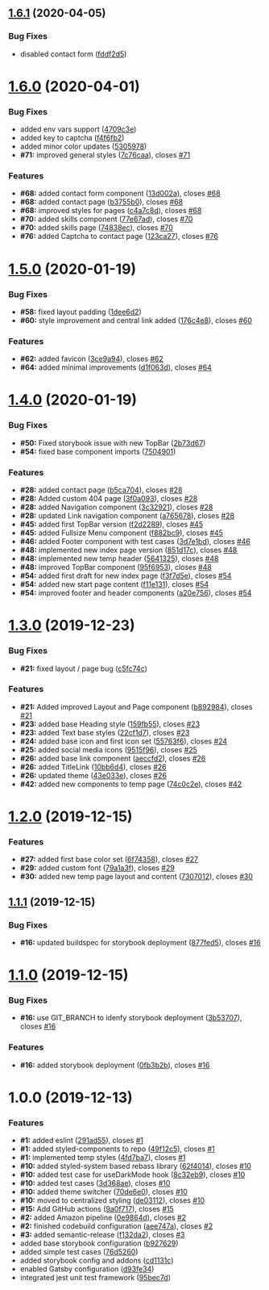 ## [1.6.1](https://github.com/gasserandreas/andreasgasser.com/compare/v1.6.0...v1.6.1) (2020-04-05)


### Bug Fixes

* disabled contact form ([fddf2d5](https://github.com/gasserandreas/andreasgasser.com/commit/fddf2d5fe2f4766fff33c92ba19b6ae7a52a124c))

# [1.6.0](https://github.com/gasserandreas/andreasgasser.com/compare/v1.5.0...v1.6.0) (2020-04-01)


### Bug Fixes

* added env vars support ([4709c3e](https://github.com/gasserandreas/andreasgasser.com/commit/4709c3ec47ef199d19e369d20eb4c8160ceb7f10))
* added key to captcha ([f4f6fb2](https://github.com/gasserandreas/andreasgasser.com/commit/f4f6fb2a122e9785a6e59c9ff20c208f68397e28))
* added minor color updates ([5305978](https://github.com/gasserandreas/andreasgasser.com/commit/5305978bd2d34c804c033561ef4bbc87eca889f7))
* **#71:** improved general styles ([7c76caa](https://github.com/gasserandreas/andreasgasser.com/commit/7c76caa2129ba9eb26a29328f3c4135cf0a152e1)), closes [#71](https://github.com/gasserandreas/andreasgasser.com/issues/71)


### Features

* **#68:** added contact form component ([13d002a](https://github.com/gasserandreas/andreasgasser.com/commit/13d002ad998c6658d80c206c4c56bb62e388365b)), closes [#68](https://github.com/gasserandreas/andreasgasser.com/issues/68)
* **#68:** added contact page ([b3755b0](https://github.com/gasserandreas/andreasgasser.com/commit/b3755b06dae5194f5cef4bdb887fc75a0d18c827)), closes [#68](https://github.com/gasserandreas/andreasgasser.com/issues/68)
* **#68:** improved styles for pages ([c4a7c8d](https://github.com/gasserandreas/andreasgasser.com/commit/c4a7c8da428cbd2e59b0c51b761cf38fad631b71)), closes [#68](https://github.com/gasserandreas/andreasgasser.com/issues/68)
* **#70:** added skills component ([77e67ad](https://github.com/gasserandreas/andreasgasser.com/commit/77e67adcbcfba37ef09b055c80aa818e0f16d56e)), closes [#70](https://github.com/gasserandreas/andreasgasser.com/issues/70)
* **#70:** added skills page ([74838ec](https://github.com/gasserandreas/andreasgasser.com/commit/74838ec87a41d27dac90192e93d49b7f208e88e0)), closes [#70](https://github.com/gasserandreas/andreasgasser.com/issues/70)
* **#76:** added Captcha to contact page ([123ca27](https://github.com/gasserandreas/andreasgasser.com/commit/123ca278ee3fc0e705f8b59c785600f637db8ca1)), closes [#76](https://github.com/gasserandreas/andreasgasser.com/issues/76)

# [1.5.0](https://github.com/gasserandreas/andreasgasser.com/compare/v1.4.0...v1.5.0) (2020-01-19)


### Bug Fixes

* **#58:** fixed layout padding ([1dee6d2](https://github.com/gasserandreas/andreasgasser.com/commit/1dee6d2650366669b5128402d35aa162d739f00b))
* **#60:** style improvement and central link added ([176c4e8](https://github.com/gasserandreas/andreasgasser.com/commit/176c4e8d8714128df07e42f4e5e89b53ad42a15f)), closes [#60](https://github.com/gasserandreas/andreasgasser.com/issues/60)


### Features

* **#62:** added favicon ([3ce9a94](https://github.com/gasserandreas/andreasgasser.com/commit/3ce9a9408d25d20d4bc2422fe42771ae270d5c74)), closes [#62](https://github.com/gasserandreas/andreasgasser.com/issues/62)
* **#64:** added minimal improvements ([d1f063d](https://github.com/gasserandreas/andreasgasser.com/commit/d1f063d683fe75088246369115c313cfb8eaa568)), closes [#64](https://github.com/gasserandreas/andreasgasser.com/issues/64)

# [1.4.0](https://github.com/gasserandreas/andreasgasser.com/compare/v1.3.0...v1.4.0) (2020-01-19)


### Bug Fixes

* **#50:** Fixed storybook issue with new TopBar ([2b73d67](https://github.com/gasserandreas/andreasgasser.com/commit/2b73d673c45675eced3b2f330bfc3d8765e28981))
* **#54:** fixed base component imports ([7504901](https://github.com/gasserandreas/andreasgasser.com/commit/7504901ce25b0d724f1f27ee216b7a64b983c346))


### Features

* **#28:** added contact page ([b5ca704](https://github.com/gasserandreas/andreasgasser.com/commit/b5ca70442fd062eb7199d9f9c264413de1a48ad4)), closes [#28](https://github.com/gasserandreas/andreasgasser.com/issues/28)
* **#28:** Added custom 404 page ([3f0a093](https://github.com/gasserandreas/andreasgasser.com/commit/3f0a093637bf4ec0315e8cc8380b037736b0b404)), closes [#28](https://github.com/gasserandreas/andreasgasser.com/issues/28)
* **#28:** added Navigation component ([3c32921](https://github.com/gasserandreas/andreasgasser.com/commit/3c3292143c12d38127cd62698c2d37268eef12d7)), closes [#28](https://github.com/gasserandreas/andreasgasser.com/issues/28)
* **#28:** updated Link  navigation component ([a765678](https://github.com/gasserandreas/andreasgasser.com/commit/a7656788c31e21910f0e7d32b8f727c0ce5dc756)), closes [#28](https://github.com/gasserandreas/andreasgasser.com/issues/28)
* **#45:** added first TopBar version ([f2d2289](https://github.com/gasserandreas/andreasgasser.com/commit/f2d22897b0b074bcfe43836dae52ec9fa951aa7d)), closes [#45](https://github.com/gasserandreas/andreasgasser.com/issues/45)
* **#45:** added Fullsize Menu component ([f882bc9](https://github.com/gasserandreas/andreasgasser.com/commit/f882bc9d0fe16021674a1a9efaeb6f152342ae78)), closes [#45](https://github.com/gasserandreas/andreasgasser.com/issues/45)
* **#46:** added Footer component with test cases ([3d7e1bd](https://github.com/gasserandreas/andreasgasser.com/commit/3d7e1bde56637b6aeb9101e0b89ab5ce059a52b1)), closes [#46](https://github.com/gasserandreas/andreasgasser.com/issues/46)
* **#48:** implemented new index page version ([851d17c](https://github.com/gasserandreas/andreasgasser.com/commit/851d17c544b3f86315b242213fb94f433d1529ca)), closes [#48](https://github.com/gasserandreas/andreasgasser.com/issues/48)
* **#48:** implemented new temp header ([5641325](https://github.com/gasserandreas/andreasgasser.com/commit/56413256803f27676bfe8a33ff05b85aec7a4fb7)), closes [#48](https://github.com/gasserandreas/andreasgasser.com/issues/48)
* **#48:** improved TopBar component ([95f6953](https://github.com/gasserandreas/andreasgasser.com/commit/95f695386d752f7eff9a6d9c0049eeae5dfc8b0b)), closes [#48](https://github.com/gasserandreas/andreasgasser.com/issues/48)
* **#54:** added first draft for new index page ([f3f7d5e](https://github.com/gasserandreas/andreasgasser.com/commit/f3f7d5e9c0668a5070d4f46341b366004a103461)), closes [#54](https://github.com/gasserandreas/andreasgasser.com/issues/54)
* **#54:** added new start page content ([f11e131](https://github.com/gasserandreas/andreasgasser.com/commit/f11e13133b4f3e744dbc3b2b0cb68229f1e6d22a)), closes [#54](https://github.com/gasserandreas/andreasgasser.com/issues/54)
* **#54:** improved footer and header components ([a20e756](https://github.com/gasserandreas/andreasgasser.com/commit/a20e7566f7f8208667a5f9e1d5ad4dff289128d2)), closes [#54](https://github.com/gasserandreas/andreasgasser.com/issues/54)

# [1.3.0](https://github.com/gasserandreas/andreasgasser.com/compare/v1.2.0...v1.3.0) (2019-12-23)


### Bug Fixes

* **#21:** fixed layout / page bug ([c5fc74c](https://github.com/gasserandreas/andreasgasser.com/commit/c5fc74cd51f8334f956ac5ad1115d76bbf7721d7))


### Features

* **#21:** Added improved Layout and Page component ([b892984](https://github.com/gasserandreas/andreasgasser.com/commit/b8929840d39a14d215936da88334a0086c7ef371)), closes [#21](https://github.com/gasserandreas/andreasgasser.com/issues/21)
* **#23:** added base Heading style ([159fb55](https://github.com/gasserandreas/andreasgasser.com/commit/159fb55d96a230cc269207fb4c5a3653a4dae98d)), closes [#23](https://github.com/gasserandreas/andreasgasser.com/issues/23)
* **#23:** added Text base styles ([22cf1d7](https://github.com/gasserandreas/andreasgasser.com/commit/22cf1d735572a8f0b9520cae41b9538823d2202e)), closes [#23](https://github.com/gasserandreas/andreasgasser.com/issues/23)
* **#24:** added base icon and first icon set ([55763f6](https://github.com/gasserandreas/andreasgasser.com/commit/55763f67edf2f5bd4efbf95db09b8a83aa8b1e79)), closes [#24](https://github.com/gasserandreas/andreasgasser.com/issues/24)
* **#25:** added social media icons ([9515f96](https://github.com/gasserandreas/andreasgasser.com/commit/9515f96b38fba135ddaa891c8a1e6e823c5b18ae)), closes [#25](https://github.com/gasserandreas/andreasgasser.com/issues/25)
* **#26:** added base link component ([aeccfd2](https://github.com/gasserandreas/andreasgasser.com/commit/aeccfd2c3bb1f27c33f28ad8975d11a611935940)), closes [#26](https://github.com/gasserandreas/andreasgasser.com/issues/26)
* **#26:** added TitleLink ([10bb6d4](https://github.com/gasserandreas/andreasgasser.com/commit/10bb6d4eb5ab888f694411d0cae8b9fc6a0aa7be)), closes [#26](https://github.com/gasserandreas/andreasgasser.com/issues/26)
* **#26:** updated theme ([43e033e](https://github.com/gasserandreas/andreasgasser.com/commit/43e033ea27c12ea3cf452433e2f7b60004738a2e)), closes [#26](https://github.com/gasserandreas/andreasgasser.com/issues/26)
* **#42:** added new components to temp page ([74c0c2e](https://github.com/gasserandreas/andreasgasser.com/commit/74c0c2e80584402cecde3beeaa645f45609c4cfe)), closes [#42](https://github.com/gasserandreas/andreasgasser.com/issues/42)

# [1.2.0](https://github.com/gasserandreas/andreasgasser.com/compare/v1.1.1...v1.2.0) (2019-12-15)


### Features

* **#27:** added first base color set ([6f74358](https://github.com/gasserandreas/andreasgasser.com/commit/6f743584e673ee737dd58c22769e4007841557f8)), closes [#27](https://github.com/gasserandreas/andreasgasser.com/issues/27)
* **#29:** added custom font ([79a1a3f](https://github.com/gasserandreas/andreasgasser.com/commit/79a1a3f3838893397cca813d01199a639f6e05bd)), closes [#29](https://github.com/gasserandreas/andreasgasser.com/issues/29)
* **#30:** added new temp page layout and content ([7307012](https://github.com/gasserandreas/andreasgasser.com/commit/7307012d31a215f662d0f3e4a0eb2ecaad065f9e)), closes [#30](https://github.com/gasserandreas/andreasgasser.com/issues/30)

## [1.1.1](https://github.com/gasserandreas/andreasgasser.com/compare/v1.1.0...v1.1.1) (2019-12-15)


### Bug Fixes

* **#16:** updated buildspec for storybook deployment ([877fed5](https://github.com/gasserandreas/andreasgasser.com/commit/877fed53d203bb484b3dd11accd1b356ab9d1001)), closes [#16](https://github.com/gasserandreas/andreasgasser.com/issues/16)

# [1.1.0](https://github.com/gasserandreas/andreasgasser.com/compare/v1.0.0...v1.1.0) (2019-12-15)


### Bug Fixes

* **#16:** use GIT_BRANCH to idenfy storybook deployment ([3b53707](https://github.com/gasserandreas/andreasgasser.com/commit/3b5370724a6992e9068f065107c2bd145571e8eb)), closes [#16](https://github.com/gasserandreas/andreasgasser.com/issues/16)


### Features

* **#16:** added storybook deployment ([0fb3b2b](https://github.com/gasserandreas/andreasgasser.com/commit/0fb3b2b0f53b15008b8140328775cf9c636a946e)), closes [#16](https://github.com/gasserandreas/andreasgasser.com/issues/16)

# 1.0.0 (2019-12-13)


### Features

* **#1:** added eslint ([291ad55](https://github.com/gasserandreas/andreasgasser.com/commit/291ad5527a97e5b9d17ea933b75c14513503be7d)), closes [#1](https://github.com/gasserandreas/andreasgasser.com/issues/1)
* **#1:** added styled-components to repo ([49f12c5](https://github.com/gasserandreas/andreasgasser.com/commit/49f12c522903bdb2fd2245e060d3ad0039605bc2)), closes [#1](https://github.com/gasserandreas/andreasgasser.com/issues/1)
* **#1:** implemented temp styles ([4fd7ba7](https://github.com/gasserandreas/andreasgasser.com/commit/4fd7ba7666ae2efa98a443ec319f382835eb7465)), closes [#1](https://github.com/gasserandreas/andreasgasser.com/issues/1)
* **#10:** added styled-system based rebass library ([62f4014](https://github.com/gasserandreas/andreasgasser.com/commit/62f4014d6cd7b5276d189982cf69b83157617c32)), closes [#10](https://github.com/gasserandreas/andreasgasser.com/issues/10)
* **#10:** added test case for useDarkMode hook ([8c32eb9](https://github.com/gasserandreas/andreasgasser.com/commit/8c32eb93344ae9098d1651a5d5baa02c0f3ea052)), closes [#10](https://github.com/gasserandreas/andreasgasser.com/issues/10)
* **#10:** added test cases ([3d368ae](https://github.com/gasserandreas/andreasgasser.com/commit/3d368ae0a683f9afc36fe6ba7521570c81a9ec72)), closes [#10](https://github.com/gasserandreas/andreasgasser.com/issues/10)
* **#10:** added theme switcher ([70de6e0](https://github.com/gasserandreas/andreasgasser.com/commit/70de6e0661d2b00cb1c0249c42f154215a906ff9)), closes [#10](https://github.com/gasserandreas/andreasgasser.com/issues/10)
* **#10:** moved to centralized styling ([de03112](https://github.com/gasserandreas/andreasgasser.com/commit/de03112c9638c1bf9ae91752b53d491cffea915e)), closes [#10](https://github.com/gasserandreas/andreasgasser.com/issues/10)
* **#15:** Add GitHub actions ([9a0f717](https://github.com/gasserandreas/andreasgasser.com/commit/9a0f7173e1cdc660c38350b471c2743a2f285a1d)), closes [#15](https://github.com/gasserandreas/andreasgasser.com/issues/15)
* **#2:** added Amazon pipeline ([0e9864d](https://github.com/gasserandreas/andreasgasser.com/commit/0e9864de7d879a35ef4a42b61b2287e59d5c31ac)), closes [#2](https://github.com/gasserandreas/andreasgasser.com/issues/2)
* **#2:** finished codebuild configuration ([aee747a](https://github.com/gasserandreas/andreasgasser.com/commit/aee747a14b7e578e3cec782c6a7b5c3138c92138)), closes [#2](https://github.com/gasserandreas/andreasgasser.com/issues/2)
* **#3:** added semantic-release ([f132da2](https://github.com/gasserandreas/andreasgasser.com/commit/f132da2102f2f24b7c2cfa7442ab1e87eee452e1)), closes [#3](https://github.com/gasserandreas/andreasgasser.com/issues/3)
* added base storybook configuration ([b927629](https://github.com/gasserandreas/andreasgasser.com/commit/b927629e36346c354ce0625c7d9bb83616f98b9e))
* added simple test cases ([76d5260](https://github.com/gasserandreas/andreasgasser.com/commit/76d5260bec948971a1ab8891858f4acaba30f49e))
* added storybook config and addons ([cd1131c](https://github.com/gasserandreas/andreasgasser.com/commit/cd1131c84e1796d0b6b47068199d689618aa25a6))
* enabled Gatsby configuration ([d93fe34](https://github.com/gasserandreas/andreasgasser.com/commit/d93fe3489b673c3e2f3354012d5e721d0d92b3a2))
* integrated jest unit test framework ([95bec7d](https://github.com/gasserandreas/andreasgasser.com/commit/95bec7de7b0a350ffbdfc1de7cd6d693c14ef125))
